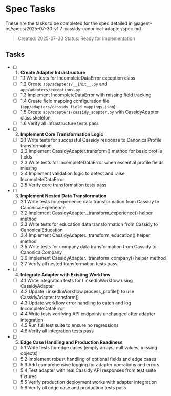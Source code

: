# Spec Tasks

These are the tasks to be completed for the spec detailed in @agent-os/specs/2025-07-30-v1.7-cassidy-canonical-adapter/spec.md

> Created: 2025-07-30
> Status: Ready for Implementation

## Tasks

- [ ] 1. **Create Adapter Infrastructure**
  - [ ] 1.1 Write tests for IncompleteDataError exception class
  - [ ] 1.2 Create `app/adapters/__init__.py` and `app/adapters/exceptions.py` 
  - [ ] 1.3 Implement IncompleteDataError with missing field tracking
  - [ ] 1.4 Create field mapping configuration file (`app/adapters/cassidy_field_mappings.json`)
  - [ ] 1.5 Create `app/adapters/cassidy_adapter.py` with CassidyAdapter class skeleton
  - [ ] 1.6 Verify all infrastructure tests pass

- [ ] 2. **Implement Core Transformation Logic**
  - [ ] 2.1 Write tests for successful Cassidy response to CanonicalProfile transformation
  - [ ] 2.2 Implement CassidyAdapter.transform() method for basic profile fields
  - [ ] 2.3 Write tests for IncompleteDataError when essential profile fields missing
  - [ ] 2.4 Implement validation logic to detect and raise IncompleteDataError
  - [ ] 2.5 Verify core transformation tests pass

- [ ] 3. **Implement Nested Data Transformation**
  - [ ] 3.1 Write tests for experience data transformation from Cassidy to CanonicalExperience
  - [ ] 3.2 Implement CassidyAdapter._transform_experience() helper method
  - [ ] 3.3 Write tests for education data transformation from Cassidy to CanonicalEducation
  - [ ] 3.4 Implement CassidyAdapter._transform_education() helper method
  - [ ] 3.5 Write tests for company data transformation from Cassidy to CanonicalCompany
  - [ ] 3.6 Implement CassidyAdapter._transform_company() helper method
  - [ ] 3.7 Verify all nested transformation tests pass

- [ ] 4. **Integrate Adapter with Existing Workflow**
  - [ ] 4.1 Write integration tests for LinkedInWorkflow using CassidyAdapter
  - [ ] 4.2 Update LinkedInWorkflow.process_profile() to use CassidyAdapter.transform()
  - [ ] 4.3 Update workflow error handling to catch and log IncompleteDataError
  - [ ] 4.4 Write tests verifying API endpoints unchanged after adapter integration
  - [ ] 4.5 Run full test suite to ensure no regressions
  - [ ] 4.6 Verify all integration tests pass

- [ ] 5. **Edge Case Handling and Production Readiness**
  - [ ] 5.1 Write tests for edge cases (empty arrays, null values, missing objects)
  - [ ] 5.2 Implement robust handling of optional fields and edge cases
  - [ ] 5.3 Add comprehensive logging for adapter operations and errors
  - [ ] 5.4 Test adapter with real Cassidy API responses from test suite fixtures
  - [ ] 5.5 Verify production deployment works with adapter integration
  - [ ] 5.6 Verify all edge case and production tests pass

